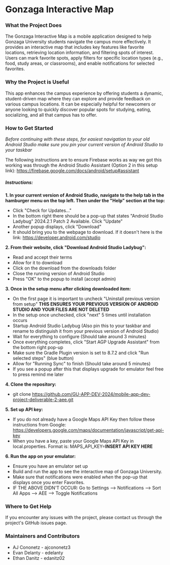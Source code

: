 # Gonzaga Interactive Map
### What the Project Does
The Gonzaga Interactive Map is a mobile application designed to help Gonzaga University students navigate the campus more effectively. It provides an interactive map that includes key features like favorite locations, retrieving location information, and filtering spots of interest. Users can mark favorite spots, apply filters for specific location types (e.g., food, study areas, or classrooms), and enable notifications for selected favorites.

### Why the Project is Useful
This app enhances the campus experience by offering students a dynamic, student-driven map where they can explore and provide feedback on various campus locations. It can be especially helpful for newcomers or anyone looking to quickly discover popular spots for studying, eating, socializing, and all that campus has to offer.

### How to Get Started
*Before continuing with these steps, for easiest navigation to your old Android Studio make sure you pin your current version of Android Studio to your taskbar*

The following instructions are to ensure Firebase works as way we got this working was through the Android Studio Assistant (Option 2 in this setup link): https://firebase.google.com/docs/android/setup#assistant 

##### **Instructions:**
**1. In your current version of Android Studio, navigate to the help tab in the hamburger menu on the top left. Then under the "Help" section at the top:**

* Click "Check for Updates..."
* In the bottom right there should be a pop-up that states "Android Studio Ladybug" 2024.2.1 Patch 2 Available. Click "Update"
* Another popup displays, click "Download"
* It should bring you to the webpage to download. If it doesn't here is the link: https://developer.android.com/studio

**2. From their website, click "Download Android Studio Ladybug":**

* Read and accept their terms
* Allow for it to download
* Click on the download from the downloads folder
* Close the running version of Android Studio
* Press "OK" to the popup to install (accept admin)

**3. Once in the setup menu after clicking downloaded item:**

* On the first page it is important to uncheck "Uninstall previous version from setup" **THIS ENSURES YOUR PREVIOUS VERSION OF ANDROID STUDIO AND YOUR FILES ARE NOT DELETED**
* In the setup once unchecked, click "next" 5 times until installation occurs
* Startup Android Studio Ladybug (Also pin this to your taskbar and rename to distinguish it from your previous version of Android Studio)
* Wait for everything to configure (Should take around 3 minutes)
* Once everything completes, click "Start AGP Upgrade Assistant" from the bottom right pop-up 
* Make sure the Gradle Plugin version is set to 8.7.2 and click "Run selected steps" (blue button)
* Allow for "Running Sync" to finish (Should take around 5 minutes)
* If you see a popup after this that displays upgrade for emulator feel free to press remind me later

**4. Clone the repository:**
* git clone https://github.com/GU-APP-DEV-2024/mobile-app-dev-project-deliverable-2-aee.git

**5. Set up API key:**
* If you do not already have a Google Maps API Key then follow these instructions from Google: https://developers.google.com/maps/documentation/javascript/get-api-key
* When you have a key, paste your Google Maps API Key in local.properties. Format is: MAPS_API_KEY=**INSERT API KEY HERE**

**6. Run the app on your emulator:**
* Ensure you have an emulator set up
* Build and run the app to see the interactive map of Gonzaga University.
* Make sure that notifications were enabled *when* the pop-up that displays once you enter Favorites.
* IF THE ABOVE DIDN'T OCCUR: Go to Settings --> Notifications --> Sort All Apps --> AEE --> Toggle Notifications

### Where to Get Help
If you encounter any issues with the project, please contact us through the project's GitHub issues page.

### Maintainers and Contributors
* AJ Cononetz - ajcononetz3
* Evan Delanty - edelanty
* Ethan Danitz - edanitz02